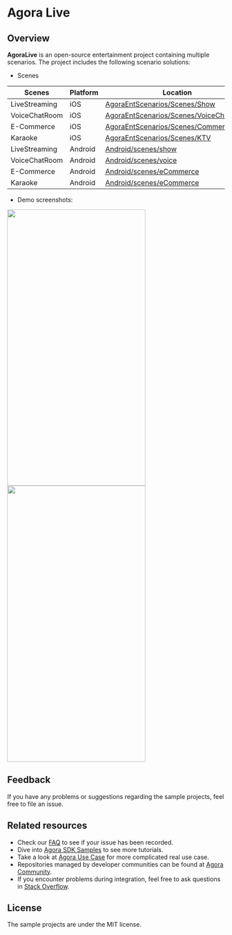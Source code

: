 # Agora Live

## Overview
**AgoraLive** is an open-source entertainment project containing multiple scenarios. The project includes the following scenario solutions:

* Scenes
	
| Scenes | Platform | Location |
| --------------- | -------- | ---------------------------------------------------------------------------------------- |
| LiveStreaming   | iOS      | [AgoraEntScenarios/Scenes/Show](iOS/AgoraEntScenarios/Scenes/Show/README.md)             |
| VoiceChatRoom   | iOS      | [AgoraEntScenarios/Scenes/VoiceChatRoom](iOS/AgoraEntScenarios/Scenes/VoiceChatRoom/README.md) |
| E-Commerce      | iOS      | [AgoraEntScenarios/Scenes/Commerce](iOS/AgoraEntScenarios/Scenes/Commerce/README.md)     |
| Karaoke         | iOS      | [AgoraEntScenarios/Scenes/KTV](iOS/AgoraEntScenarios/Scenes/KTV/README.md)     |
| LiveStreaming   | Android  | [Android/scenes/show](Android/scenes/show/README.md)                               |
| VoiceChatRoom   | Android  | [Android/scenes/voice](Android/scenes/voice/README.md)                               |
| E-Commerce      | Android  | [Android/scenes/eCommerce](Android/scenes/eCommerce/README.md)                               |
| Karaoke         | Android  | [Android/scenes/eCommerce](Android/scenes/ktv/README.md)                               |


* Demo screenshots:

<img src="https://accktvpic.oss-cn-beijing.aliyuncs.com/pic/github_readme/agora-live/home_page_1.png" width="320" height="640" /><img src="https://download.agora.io/demo/release/AgoraLiveShot02.png" width="320" height="640" />



## Feedback

If you have any problems or suggestions regarding the sample projects, feel free to file an issue.

## Related resources

- Check our [FAQ](https://docs.agora.io/en/faq) to see if your issue has been recorded.
- Dive into [Agora SDK Samples](https://github.com/AgoraIO) to see more tutorials.
- Take a look at [Agora Use Case](https://github.com/AgoraIO-usecase) for more complicated real use case.
- Repositories managed by developer communities can be found at [Agora Community](https://github.com/AgoraIO-Community).
- If you encounter problems during integration, feel free to ask questions in [Stack Overflow](https://stackoverflow.com/questions/tagged/agora.io).

## License

The sample projects are under the MIT license.
